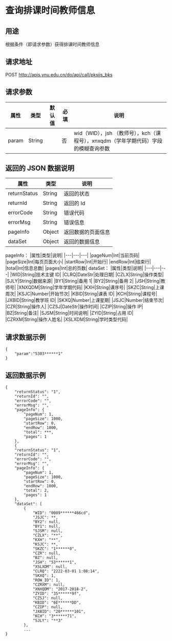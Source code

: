 # 查询排课时间教师信息

## 用途

根据条件（即请求参数）获得排课时间教师信息

## 请求地址

POST http://apis.ynu.edu.cn/do/api/call/pksjjs_bks

## 请求参数

| 属性  | 类型   | 默认值 | 必填 | 说明                                                                                |
| ----- | ------ | ------ | ---- | ----------------------------------------------------------------------------------- |
| param | String |        | 否   | wid（WID），jsh （教师号），kch（课程号），xnxqdm（学年学期代码）字段的模糊查询参数 |

## 返回的 JSON 数据说明

| 属性         | 类型   | 说明               |
| ------------ | ------ | ------------------ |
| returnStatus | String | 返回的状态         |
| returnId     | String | 返回的 Id          |
| errorCode    | String | 错误代码           |
| errorMsg     | String | 错误信息           |
| pageInfo     | Object | 返回数据的页面信息 |
| dataSet      | Object | 返回的数据信息     |

pageInfo：
|属性|类型|说明|
|---|---|---|
|pageNum|Int|当前页码|
|pageSize|Int|每页页面大小|
|startRow|Int|开始行|
|endRow|Int|结束行|
|total|Int|信息总数|
|pages|Int|总的页数|
dataSet：
|属性|类型|说明|
|---|---|---|
|WID|String|技术主键 ID|
|CLRQ|DateStr|处理日期|
|CZLX|String|操作类型|
|SJLY|String|数据来源|
|BY1|String|备用 1|
|BY2|String|备用 2|
|JSH|String|教师号|
|XNXQDM|String|学年学期代码|
|KXH|String|课序号|
|SKZC|String|上课周次|
|KSJC|Number|开始节次|
|KBID|String|课表 ID|
|KCH|String|课程号|
|JXBID|String|教学班 ID|
|SKXQ|Number|上课星期|
|JSJC|Number|结束节次|
|CZR|String|操作人|
|CZSJ|DateStr|操作时间|
|CZIP|String|操作 IP|
|BZ|String|备注|
|SJSM|String|时间说明|
|ZYID|String|占用 ID|
|CZRXM|String|操作人姓名|
|XSLXDM|String|学时类型代码|

## 请求数据示例

```
{
	"param":"5303******1"
}
```

## 返回数据示例

```
{
    "returnStatus": "1",
    "returnId": "",
    "errorCode": "",
    "errorMsg": "",
    "pageInfo": {
        "pageNum": 1,
        "pageSize": 1000,
        "startRow": 0,
        "endRow": 1000,
        "total": ***,
        "pages": 1
    },
    {
    "returnStatus": "1",
    "returnId": "",
    "errorCode": "",
    "errorMsg": "",
    "pageInfo": {
        "pageNum": 1,
        "pageSize": 1000,
        "startRow": 0,
        "endRow": 1000,
        "total": 2,
        "pages": 1
    },
    "dataSet": [
        {
            "WID": "0089******466cd",
            "JSJC": **,
            "BY2": null,
            "BY1": null,
            "SJSM": null,
            "CZLX": "**",
            "KXH": "**",
            "KSJC": **,
            "SKZC": "1******0",
            "CZR": null,
            "BZ": null,
            "JSH": "53******1",
            "XSLXDM": null,
            "CLRQ": "2222-03-01 1:08:14",
            "SKXQ": 1,
            "ROW_ID": 1,
            "CZRXM": null,
            "XNXQDM": "2017-2018-2",
            "ZYID": "35******9f",
            "CZSJ": null,
            "KBID": "6E******DD",
            "CZIP": null,
            "JXBID": "20******101",
            "KCH": "3******71",
            "SJLY": "**3"
        },
        ...
}
```
